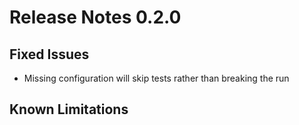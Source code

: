 # Release Notes 0.2.0

## Fixed Issues

- Missing configuration will skip tests rather than breaking the run
 
## Known Limitations

